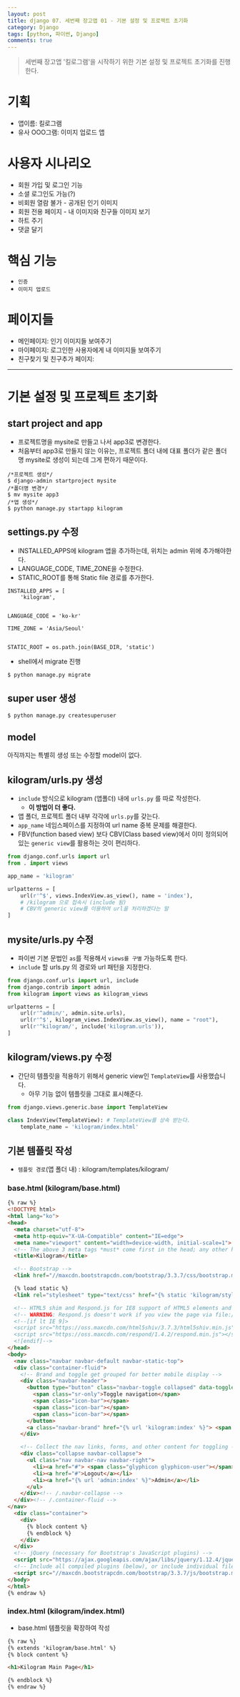 ```yaml
---
layout: post
title: django 07. 세번째 장고앱 01 - 기본 설정 및 프로젝트 초기화
category: Django
tags: [python, 파이썬, Django]
comments: true
---
```

> 세번째 장고앱 '킬로그램'을 시작하기 위한 기본 설정 및 프로젝트 초기화를 진행한다.

# 기획
- 앱이름: 킬로그램
- 유사 OOO그램: 이미지 업로드 앱

# 사용자 시나리오
- 회원 가입 및 로그인 기능
- 소셜 로그인도 가능(?)
- 비회원 열람 불가 - 공개된 인기 이미지
- 회원 전용 페이지 - 내 이미지와 친구들 이미지 보기
- 하트 주기
- 댓글 달기

# 핵심 기능
- `인증`
- `이미지 업로드`

# 페이지들
- 메인페이지: 인기 이미지들 보여주기
- 마이페이지: 로그인한 사용자에게 내 이미지들 보여주기
- 친구찾기 및 친구추가 페이지:

-----

# 기본 설정 및 프로젝트 초기화

## start project and app
- 프로젝트명을 mysite로 만들고 나서 app3로 변경한다.
- 처음부터 app3로 만들지 않는 이유는, 프로젝트 폴더 내에 대표 폴더가 같은 폴더명 mysite로 생성이 되는데 그게 편하기 때문이다.

```
/*프로젝트 생성*/
$ django-admin startproject mysite
/*폴더명 변경*/
$ mv mysite app3
/*앱 생성*/
$ python manage.py startapp kilogram
```

## settings.py 수정
- INSTALLED_APPS에 kilogram 앱을 추가하는데, 위치는 admin 위에 추가해야한다.
- LANGUAGE_CODE, TIME_ZONE을 수정한다.
- STATIC_ROOT를 통해 Static file 경로를 추가한다.

```
INSTALLED_APPS = [
    'kilogram',


LANGUAGE_CODE = 'ko-kr'

TIME_ZONE = 'Asia/Seoul'


STATIC_ROOT = os.path.join(BASE_DIR, 'static')
```

- shell에서 migrate 진행

```shell
$ python manage.py migrate
```

## super user 생성

```shell
$ python manage.py createsuperuser
```

## model

아직까지는 특별히 생성 또는 수정할 model이 없다.

## kilogram/urls.py 생성

- `include` 방식으로 kilogram (앱폴더) 내에 `urls.py` 를 따로 작성한다.
  - **이 방법이 더 좋다.**
- 앱 폴더, 프로젝트 폴더 내부 각각에 `urls.py`를 갖는다.
- `app_name` 네임스페이스를 지정하여 url name 중복 문제를 해결한다.
- FBV(function based view) 보다 CBV(Class based view)에서 이미 정의되어 있는 `generic view`를 활용하는 것이 편리하다.

```python
from django.conf.urls import url
from . import views

app_name = 'kilogram'

urlpatterns = [
    url(r'^$', views.IndexView.as_view(), name = 'index'),
    # /kilogram 으로 접속시 (include 됨)
    # CBV의 generic view를 이용하여 url을 처리하겠다는 말
]
```

## mysite/urls.py 수정

- 파이썬 기본 문법인 `as`를 적용해서 `views를 구별` 가능하도록 한다.
- `include` 할 urls.py 의 경로와 url 패턴을 지정한다.

```python
from django.conf.urls import url, include
from django.contrib import admin
from kilogram import views as kilogram_views

urlpatterns = [
    url(r'^admin/', admin.site.urls),
    url(r'^$', kilogram_views.IndexView.as_view(), name = "root"),
    url(r'^kilogram/', include('kilogram.urls')),
]
```

## kilogram/views.py 수정

- 간단히 템플릿을 적용하기 위해서 generic view인 `TemplateView`를 사용했습니다.
  - 아무 기능 없이 템플릿을 그대로 표시해준다.

```python
from django.views.generic.base import TemplateView

class IndexView(TemplateView): # TemplateView를 상속 받는다.
    template_name = 'kilogram/index.html'
```

## 기본 템플릿 작성
- `템플릿 경로`(앱 폴더 내) : kilogram/templates/kilogram/

### base.html (kilogram/base.html)

```html
{% raw %}
<!DOCTYPE html>
<html lang="ko">
<head>
  <meta charset="utf-8">
  <meta http-equiv="X-UA-Compatible" content="IE=edge">
  <meta name="viewport" content="width=device-width, initial-scale=1">
  <!-- The above 3 meta tags *must* come first in the head; any other head content must come *after* these tags -->
  <title>Kilogram</title>

  <!-- Bootstrap -->
  <link href="//maxcdn.bootstrapcdn.com/bootstrap/3.3.7/css/bootstrap.min.css" rel="stylesheet">

  {% load static %}
  <link rel="stylesheet" type="text/css" href="{% static 'kilogram/style.css' %}" />

  <!-- HTML5 shim and Respond.js for IE8 support of HTML5 elements and media queries -->
  <!-- WARNING: Respond.js doesn't work if you view the page via file:// -->
  <!--[if lt IE 9]>
  <script src="https://oss.maxcdn.com/html5shiv/3.7.3/html5shiv.min.js"></script>
  <script src="https://oss.maxcdn.com/respond/1.4.2/respond.min.js"></script>
  <![endif]-->
</head>
<body>
  <nav class="navbar navbar-default navbar-static-top">
  <div class="container-fluid">
    <!-- Brand and toggle get grouped for better mobile display -->
    <div class="navbar-header">
      <button type="button" class="navbar-toggle collapsed" data-toggle="collapse" data-target="#bs-example-navbar-collapse-1" aria-expanded="false">
        <span class="sr-only">Toggle navigation</span>
        <span class="icon-bar"></span>
        <span class="icon-bar"></span>
        <span class="icon-bar"></span>
      </button>
      <a class="navbar-brand" href="{% url 'kilogram:index' %}"> <span class="glyphicon glyphicon-camera"> </span> Kilogram </a>
    </div>

    <!-- Collect the nav links, forms, and other content for toggling -->
    <div class="collapse navbar-collapse">
      <ul class="nav navbar-nav navbar-right">
        <li><a href="#"> <span class="glyphicon glyphicon-user"></span> Login</a></li>
        <li><a href="#">Logout</a></li>
        <li><a href="{% url 'admin:index' %}">Admin</a></li>
      </ul>
    </div><!-- /.navbar-collapse -->
  </div><!-- /.container-fluid -->
</nav>
  <div class="container">
    <div>
      {% block content %}
      {% endblock %}
    </div>
  </div>
  <!-- jQuery (necessary for Bootstrap's JavaScript plugins) -->
  <script src="https://ajax.googleapis.com/ajax/libs/jquery/1.12.4/jquery.min.js"></script>
  <!-- Include all compiled plugins (below), or include individual files as needed -->
  <script src="//maxcdn.bootstrapcdn.com/bootstrap/3.3.7/js/bootstrap.min.js"></script>
</body>
</html>
{% endraw %}
```

### index.html (kilogram/index.html)
- base.html 템플릿을 확장하여 작성

```html
{% raw %}
{% extends 'kilogram/base.html' %}
{% block content %}

<h1>Kilogram Main Page</h1>

{% endblock %}
{% endraw %}
```
